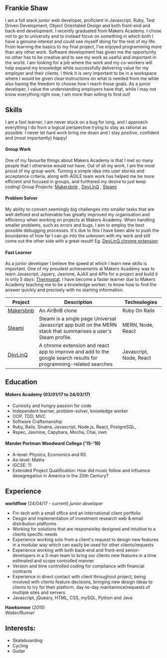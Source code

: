 ## Frankie Shaw

I am a full stack junior web developer, proficient in Javascript, Ruby, Test Driven Development, Object Orientated Design and both front-end and back-end development. I recently graduated from Makers Academy. I chose not to go to university and to instead focus on something in which both I have a genuine interest and could see myself doing for the rest of my life. From learning the basics to my final project, I've enjoyed programming more than any other work. Software development has given me the opportunity no other has to be creative and to see my work as useful and important in the world.
I am looking for a job where the work and my co-workers will help expand my knowledge while successfully delivering value for my employer and their clients. I think it is very important to be in a workspace where I would be given clear instructions on what is needed from me while also having the freedom to choose how I reach those goals. As a junior developer, I value the understanding employers have that, while I may not know everything right now, I am more than willing to find out!

## Skills

I am a fast learner, I am never stuck on a bug for long, and I approach everything I do from a logical perspective trying to stay as rational as possible. I never let hard work bring me down and I stay positive, confident and (most importantly) happy!

#### Group Work

One of my favourite things about Makers Academy is that I met so many people that I otherwise would not have. Out of all my work, I am the most proud of my group work. Turning a simple idea into user stories and acceptance criteria, along with AGILE team work has helped me be more efficient and focused in groups, and furthered my desire to just keep coding! Group Projects: [Makersbnb](https://github.com/frankiefy/Makersbnb) , [DevLinQ](https://github.com/pedrocastanheira77/devlinq) , [Steami](https://github.com/bvjones/Steami)

#### Problem Solver

My ability to convert seemingly big challenges into smaller tasks that are well defined and achievable has greatly improved my organisation and efficiency when working on projects at Makers Academy. When handling smaller problems, such as errors and bugs, I aim to employ the best possible debugging processes. It's due to this I have been able to push the boundaries of how far I can go into the unknown with my work and still come out the other side with a great result! Eg. [DevLinQ chrome extension](https://github.com/pedrocastanheira77/devlinq)

#### Fast Learner

As a junior developer I believe the speed at which I learn new skills is important. One of my proudest achievements at Makers Academy was to learn Javascript, Jquery, Jasmine, AJAX and APIs for a project and build it in only 5 days: [Thermostat](https://github.com/frankiefy/Thermo). I have become a faster learner due to Makers Academy teaching me to be a knowledge worker; to know how to find the answer quickly and precisely with no starting information.


| Project   | Description | Technologies |
|---        |---         |---           |
| [Makersbnb](https://github.com/frankiefy/Makersbnb) | An AirBnB clone | Ruby On Rails |
| [Steami](https://github.com/bvjones/Steami) | Steami is a single page Universal Javascript app built on the MERN stack that summarises a user's Steam profile. | MERN, Node, React |
| [DevLinQ](https://github.com/pedrocastanheira77/devlinq) | A chrome extension and react app to improve and add to the google search results for programming-related searches | Javascript, Node, React |


## Education

#### Makers Academy (03/01/17 to 24/03/17)

- Curiosity and hungry passion for code
- Independent learner, problem-solver, knowledge worker
- OOP, TDD, MVC
- Software Craftsmanship
- Ruby, Rails, Sinatra, Javascript, Node.js, React, PostgreSQL,
- Rspec, Jasmine, Capybara, Mocha, Chai, own

#### Mander Portman Woodward College  ('15-'16)

- A-level: Physics, Economics and RS
- As-level: Maths
- iGCSE: 11
- Extended Project Qualification: How did music follow and influence desegregation in America in the 20th Century?

## Experience

**worldflow** (24/04/17 - current)
*junior developer*
- Fin-tech with a small office and an international client portfolio
- Desgin and implementation of investment research web & email distribution platforms
- Working for solutions that are responsivley designed and intuitive to a clients specific needs
- Experience working solo from a client's request to design new features in a modular way which can easily be used for other clients/requests
- Experience working with both back-end and front-end senior-developers in a 3-man team to bring our clients new features in a time estimated and scope controlled manner
- Version and time controlled coding for compliance with financial contracts
- Experience in direct contact with client throughout project, being involved with clients feature decisions, bringing new design ideas to clients to try for their platform, day-to-day maintanince/requests of multiple sites and servers
- Javascript, jQueary, HTML, CSS, mySQL, Python and Java

**Hawksmoor** (2015)    
*Waiter/Runner*  
  
## Interests:

- Skateboarding
- Cycling
- Guitar
